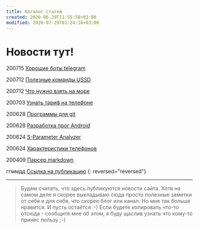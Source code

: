 ```yaml
---
title: Каталог статей
created: 2020-06-29T11:55:58+03:00
modified: 2020-07-29T01:24:16+03:00
---
```


# Новости тут!

200715
[Хорошие боты telegram](200715_tg_bots.md)

200712
[Полезные команды USSD](200712_ussd_команды.md)

200712
[Что нужно взять на море](200712_взять_на_море.md)

200703
[Узнать тариф на телефоне](200703_узнать_тариф.md)  

200628
[Программы для git](./200628_программы_для_git.md)  

200628
[Разработка прог Android](../code/200628_android_разработка.md)  

200624
[S-Parameter Analyzer](./200624_spa.md)  

200624
[Характеристики телефонов](./200624_характеристики_телефонов.md)  

200409
[Парсер markdown](./200409_md_to_html.md)

ггммдд
[Ссылка на публикацию](#)
{: reversed="reversed"}


***

> Будем считать, что здесь публикуются новости сайта. Хотя на самом деле я скорее выкладываю сюда просто полезные заметки от себя и для себя, что скорее блог или канал. Но мне так больше нравится. И пусть остаётся :-)
> Если будете копировать что-то отсюда - сообщите мне об этом, я буду щаслив узнать что кому-то принес пользу ;-)